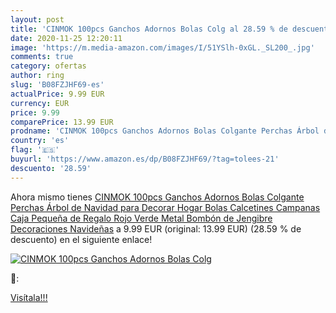 ```yaml
---
layout: post
title: 'CINMOK 100pcs Ganchos Adornos Bolas Colg al 28.59 % de descuento'
date: 2020-11-25 12:20:11
image: 'https://m.media-amazon.com/images/I/51YSlh-0xGL._SL200_.jpg'
comments: true
category: ofertas
author: ring
slug: 'B08FZJHF69-es'
actualPrice: 9.99 EUR
currency: EUR
price: 9.99
comparePrice: 13.99 EUR
prodname: 'CINMOK 100pcs Ganchos Adornos Bolas Colgante Perchas Árbol de Navidad para Decorar Hogar Bolas Calcetines Campanas Caja Pequeña de Regalo Rojo Verde Metal Bombón de Jengibre Decoraciones Navideñas'
country: 'es'
flag: '🇪🇸'
buyurl: 'https://www.amazon.es/dp/B08FZJHF69/?tag=tolees-21'
descuento: '28.59'
---
```


Ahora mismo tienes [CINMOK 100pcs Ganchos Adornos Bolas Colgante Perchas Árbol de Navidad para Decorar Hogar Bolas Calcetines Campanas Caja Pequeña de Regalo Rojo Verde Metal Bombón de Jengibre Decoraciones Navideñas](https://www.amazon.es/dp/B08FZJHF69/?tag=tolees-21) a 9.99 EUR (original: 13.99 EUR) (28.59 %  de descuento) en el siguiente enlace!

[![CINMOK 100pcs Ganchos Adornos Bolas Colg](https://m.media-amazon.com/images/I/51YSlh-0xGL._SL200_.jpg)](https://www.amazon.es/dp/B08FZJHF69/?tag=tolees-21)

🔎:


[Visítala!!!](https://www.amazon.es/dp/B08FZJHF69/?tag=tolees-21)
